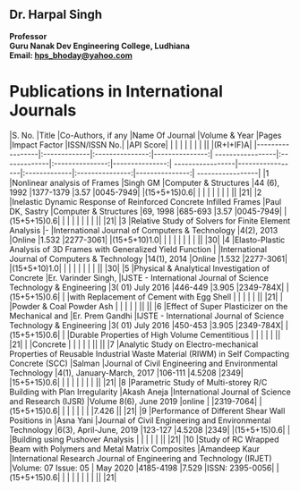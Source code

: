 ## Dr. Harpal Singh
**Professor**  
**Guru Nanak Dev Engineering College, Ludhiana**  
**Email: hps_bhoday@yahoo.com**

# Publications in International Journals

|S. No.	|Title	|Co-Authors, if any	|Name Of Journal	|Volume & Year	|Pages	|Impact Factor	|ISSN/ISSN No.|		|API Score|
|	|	|	|	|	|	|	||		|(R+I+IF)A|
|-----------------|:-------------|:---------------:|---------------:|  -----------------|:-------------|:---------------:|---------------:| -----------------|-----------------|:-------------|:---------------:|---------------:|  -----------------|
|1	|Nonlinear analysis of Frames	|Singh GM	|Computer & Structures	|44 (6), 1992	|1377-1379	|3.57	|0045-7949|		|(15+5+15)0.6|
|	|	|	|	|	|	|	||		|21|
|2	|Inelastic Dynamic Response of Reinforced Concrete Infilled Frames	|Paul DK, Sastry	|Computer & Structures	|69, 1998	|685-693	|3.57	|0045-7949|		|(15+5+15)0.6|
|	|	|	|	|	|	|	||		|21|
|3	|Relative Study of Solvers for Finite Element Analysis	|-	|International Journal of Computers & Technology	|4(2), 2013	|Online	|1.532	|2277-3061|		|(15+5+10)1.0|
|	|	|	|	|	|	|	||		|30|
|4	|Elasto-Plastic Analysis of 3D Frames with Generalized Yield Function	|	|International Journal of Computers & Technology	|14(1), 2014	|Online	|1.532	|2277-3061|		|(15+5+10)1.0|
|	|	|	|	|	|	|	||		|30|
|5	|Physical & Analytical Investigation of Concrete	|Er. Varinder Singh,	|IJSTE - International Journal of Science Technology & Engineering  	|3( 01) July 2016	|446-449	|3.905	|2349-784X|		|(15+5+15)0.6|
|	|with Replacement of Cement with Egg Shell	|	|	|	|	|	||		|21|
|	|Powder & Coal Powder Ash	|	|	|	|	|	||		||
|6	|Effect of Super Plasticizer on the Mechanical and	|Er. Prem Gandhi	|IJSTE - International Journal of Science Technology & Engineering	|3( 01) July 2016	|450-453	|3.905	|2349-784X|		|(15+5+15)0.6|
|	|Durable Properties of High Volume Cementitious	|	|	|	|	|	||		|21|
|	|Concrete	|	|	|	|	|	||		||
|7	|Analytic Study on Electro-mechanical Properties of Reusable Industrial Waste Material (RIWM) in Self Compacting Concrete (SCC)	|Salman	|Journal of Civil Engineering and Environmental Technology	|4(1), January-March, 2017	|106-111	|4.5208	|2349|		|15+5+15)0.6|
|	|	|	|	|	|	|	||		|21|
|8	|Parametric Study of Multi-storey R/C Building with Plan Irregularity	|Akash Aneja	|International Journal of Science and Research (IJSR)	|Volume 8(6), June 2019	|online	|	|2319-7064|		|(15+5+15)0.6|
|	|	|	|	|	|	|7.426	||		|21|
|9	|Performance of Different Shear Wall Positions in	|Asna Yani	|Journal of Civil Engineering and Environmental Technology	|6(3), April-June, 2019	|123-127	|4.5208	|2349|		|(15+5+15)0.6|
|	|Building using Pushover Analysis	|	|	|	|	|	||		|21|
|10	|Study of RC Wrapped Beam with Polymers and Metal Matrix Composites	|Amandeep Kaur	|International Research Journal of Engineering and Technology (IRJET) 	|Volume: 07 Issue: 05 | May 2020	|4185-4198	|7.529	|ISSN: 2395-0056|		|(15+5+15)0.6|
|	|	|	|	|	|	|	||		|21|
